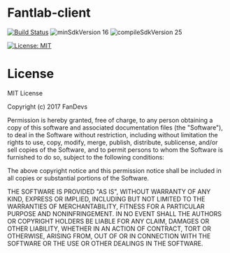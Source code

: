 # Fantlab-client
[![Build Status](https://travis-ci.org/FanDevs/Fantlab-client.svg?branch=master)](https://travis-ci.org/FanDevs/Fantlab-client)
![minSdkVersion 16](https://img.shields.io/badge/minSdkVersion-16-green.svg?style=true)
![compileSdkVersion 25](https://img.shields.io/badge/compileSdkVersion-25-red.svg?style=true)

[![License: MIT](https://img.shields.io/badge/License-MIT-yellow.svg)](https://opensource.org/licenses/MIT)

# License
MIT License

Copyright (c) 2017 FanDevs

Permission is hereby granted, free of charge, to any person obtaining a copy
of this software and associated documentation files (the "Software"), to deal
in the Software without restriction, including without limitation the rights
to use, copy, modify, merge, publish, distribute, sublicense, and/or sell
copies of the Software, and to permit persons to whom the Software is
furnished to do so, subject to the following conditions:

The above copyright notice and this permission notice shall be included in all
copies or substantial portions of the Software.

THE SOFTWARE IS PROVIDED "AS IS", WITHOUT WARRANTY OF ANY KIND, EXPRESS OR
IMPLIED, INCLUDING BUT NOT LIMITED TO THE WARRANTIES OF MERCHANTABILITY,
FITNESS FOR A PARTICULAR PURPOSE AND NONINFRINGEMENT. IN NO EVENT SHALL THE
AUTHORS OR COPYRIGHT HOLDERS BE LIABLE FOR ANY CLAIM, DAMAGES OR OTHER
LIABILITY, WHETHER IN AN ACTION OF CONTRACT, TORT OR OTHERWISE, ARISING FROM,
OUT OF OR IN CONNECTION WITH THE SOFTWARE OR THE USE OR OTHER DEALINGS IN THE
SOFTWARE.
